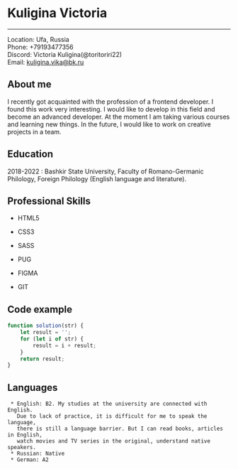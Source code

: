 Kuligina Victoria
============

-------------------     ----------------------------
Location:                       Ufa, Russia  
Phone:                          +79193477356  
Discord:                        Victoria Kuligina(@toritoriri22)  
Email:                          kuligina.vika@bk.ru  

About me
---------

I recently got acquainted with the profession of a frontend developer. I found this work very interesting. I would like to develop in this field and become an advanced developer.  At the moment I am taking various courses and learning new things. In the future, I would like to work on creative projects in a team.

Education
---------

2018-2022 
:   Bashkir State University, Faculty of Romano-Germanic Philology, Foreign Philology (English language and literature).


Professional Skills
----------

* HTML5

* CSS3

* SASS

* PUG

* FIGMA

* GIT



Code example
--------------------
```javascript
function solution(str) {
    let result = '';
    for (let i of str) {
        result = i + result;
    }
    return result;
}
```



Languages
----------------------------------------

     * English: B2. My studies at the university are connected with English. 
       Due to lack of practice, it is difficult for me to speak the language, 
       there is still a language barrier. But I can read books, articles in English, 
       watch movies and TV series in the original, understand native speakers.
     * Russian: Native
     * German: A2

